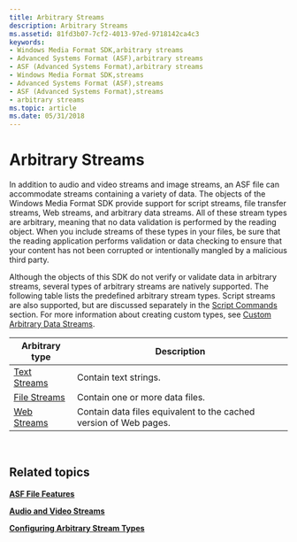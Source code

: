 ```yaml
---
title: Arbitrary Streams
description: Arbitrary Streams
ms.assetid: 81fd3b07-7cf2-4013-97ed-9718142ca4c3
keywords:
- Windows Media Format SDK,arbitrary streams
- Advanced Systems Format (ASF),arbitrary streams
- ASF (Advanced Systems Format),arbitrary streams
- Windows Media Format SDK,streams
- Advanced Systems Format (ASF),streams
- ASF (Advanced Systems Format),streams
- arbitrary streams
ms.topic: article
ms.date: 05/31/2018
---
```


# Arbitrary Streams

In addition to audio and video streams and image streams, an ASF file can accommodate streams containing a variety of data. The objects of the Windows Media Format SDK provide support for script streams, file transfer streams, Web streams, and arbitrary data streams. All of these stream types are arbitrary, meaning that no data validation is performed by the reading object. When you include streams of these types in your files, be sure that the reading application performs validation or data checking to ensure that your content has not been corrupted or intentionally mangled by a malicious third party.

Although the objects of this SDK do not verify or validate data in arbitrary streams, several types of arbitrary streams are natively supported. The following table lists the predefined arbitrary stream types. Script streams are also supported, but are discussed separately in the [Script Commands](script-commands.md) section. For more information about creating custom types, see [Custom Arbitrary Data Streams](custom-arbitrary-data-streams.md).



| Arbitrary type                   | Description                                                       |
|----------------------------------|-------------------------------------------------------------------|
| [Text Streams](text-streams.md) | Contain text strings.                                             |
| [File Streams](file-streams.md) | Contain one or more data files.                                   |
| [Web Streams](web-streams.md)   | Contain data files equivalent to the cached version of Web pages. |



 

## Related topics

<dl> <dt>

[**ASF File Features**](asf-file-features.md)
</dt> <dt>

[**Audio and Video Streams**](audio-and-video-streams.md)
</dt> <dt>

[**Configuring Arbitrary Stream Types**](configuring-arbitrary-stream-types.md)
</dt> </dl>

 

 




